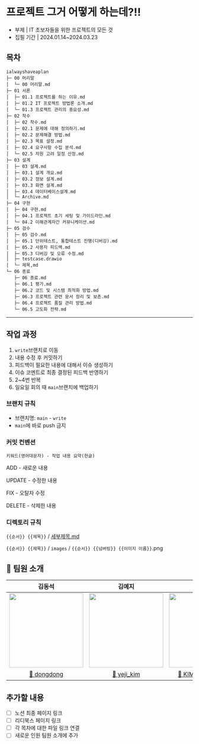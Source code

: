 # 프로젝트 그거 어떻게 하는데?!!

- 부제 | IT 초보자들을 위한 프로젝트의 모든 것
- 집필 기간 | 2024.01.14~2024.03.23

## 목차

```
ialwayshaveaplan
├─ 00 머리말
│  └─ 00 머리말.md
├─ 01 서론
│  ├─ 01.1 프로젝트를 하는 이유.md
│  ├─ 01.2 IT 프로젝트 방법론 소개.md
│  └─ 01.3 프로젝트 관리의 중요성.md
├─ 02 착수
│  ├─ 02 착수.md
│  ├─ 02.1 문제에 대해 정의하기.md
│  ├─ 02.2 문제해결 방법.md
│  ├─ 02.3 목표 설정.md
│  ├─ 02.4 요구사항 수집 분석.md
│  └─ 02.5 자원 고려 일정 산정.md
├─ 03 설계
│  ├─ 03 설계.md
│  ├─ 03.1 설계 개요.md
│  ├─ 03.2 정보 설계.md
│  ├─ 03.3 화면 설계.md
│  ├─ 03.4 데이터베이스설계.md
│  └─ Archive.md
├─ 04 구현
│  ├─ 04 구현.md
│  ├─ 04.1 프로젝트 초기 세팅 및 가이드라인.md
│  └─ 04.2 이해관계자간 커뮤니케이션.md
├─ 05 검수
│  ├─ 05 검수.md
│  ├─ 05.1 단위테스트, 통합테스트 진행(디버깅).md
│  ├─ 05.2 사용자 피드백.md
│  ├─ 05.3 디버깅 및 오류 수정.md
│  ├─ testcase.drawio
│  └─ 제목,md
└─ 06 종료
   ├─ 06 종료.md
   ├─ 06.1 평가.md
   ├─ 06.2 코드 및 시스템 최적화 방법.md
   ├─ 06.3 프로젝트 관련 문서 정리 및 보존.md
   ├─ 06.4 프로젝트 품질 관리 방법.md
   └─ 06.5 고도화 전략.md
```

---

## 작업 과정

1. `write`브랜치로 이동
2. 내용 수정 후 커밋하기
3. 피드백이 필요한 내용에 대해서 이슈 생성하기
4. 이슈 코멘트로 최종 결정된 피드백 반영하기
5. 2~4번 반복
6. 일요일 회의 때 `main`브랜치에 백업하기

### 브랜치 규칙

- 브랜치명: `main` - `write`
- `main`에 바로 push 금지

### 커밋 컨벤션

`키워드(영어대문자) - 작업 내용 요약(한글)`

ADD - 새로운 내용

UPDATE - 수정한 내용

FIX - 오탈자 수정

DELETE - 삭제한 내용

### 디렉토리 규칙

`{{순서}} {{제목}}` / [세부제목.md](http://xn--w52bz5cu7dw7i.md/)

`{{순서}} {{제목}}` / `images` / `{{순서}} {{넘버링}} {{이미지 이름}}`.png

## 📌 팀원 소개

|                                          김동석                                           |                                           김예지                                           |                                           김창환                                           |                                           이지현                                           |                                           윤주원                                           |                                          엄영철                                           |                                           정진영                                           |
| :---------------------------------------------------------------------------------------: | :----------------------------------------------------------------------------------------: | :----------------------------------------------------------------------------------------: | :----------------------------------------------------------------------------------------: | :----------------------------------------------------------------------------------------: | :---------------------------------------------------------------------------------------: | :----------------------------------------------------------------------------------------: |
| <img src="https://avatars.githubusercontent.com/u/60871856?v=4" width="200" height="200"> | <img src="https://avatars.githubusercontent.com/u/116805856?v=4" width="200" height="200"> | <img src="https://avatars.githubusercontent.com/u/138690980?v=4" width="200" height="200"> | <img src="https://avatars.githubusercontent.com/u/111721483?v=4" width="200" height="200"> | <img src="https://avatars.githubusercontent.com/u/118035287?v=4" width="200" height="200"> | <img src="https://avatars.githubusercontent.com/u/52156476?v=4" width="200" height="200"> | <img src="https://avatars.githubusercontent.com/u/145651124?v=4" width="200" height="200"> |
|                   <a href="https://github.com/bldongdong"> 🌱 dongdong                    |                      <a href="https://github.com/yejify"> 🌱 yeji_kim                      |              <a href="https://github.com/Blood-donation-day"> 🌱 KIMCHANGHWAN              |                  <a href="https://github.com/Sleepingoff"> 🌱 JiHyeon Lee                  |                     <a href="https://github.com/YoonJoowon"> 🌱 윤주원                     |                     <a href="https://github.com/Um-king"> 🌱 Um-king                      |                    <a href="https://github.com/najasinis"> 🌱 najasinis                    |

## 추가할 내용

- [ ] 노션 최종 페이지 링크
- [ ] 리디북스 페이지 링크
- [ ] 각 목차에 대한 파일 링크 연결
- [ ] 새로운 인원 팀원 소개에 추가

